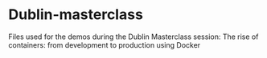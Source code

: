 # Dublin-masterclass
Files used for the demos during the Dublin Masterclass session: The rise of containers: from development to production using Docker
